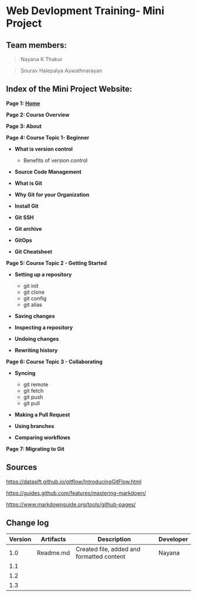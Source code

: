 
# **Web Devlopment Training- Mini Project**

## **Team members:**

>Nayana K Thakur

>Sourav Halepalya Aswathnarayan 

## **Index of the Mini Project Website:**

**Page 1:** 
[**Home**](../Homepage.md)

**Page 2: Course Overview**

**Page 3: About**

**Page 4: Course Topic 1- Beginner**

* **What is version control**

  * Benefits of version control

* **Source Code Management**

* **What is Git**

* **Why Git for your Organization**

* **Install Git**

* **Git SSH**

* **Git archive**

* **GitOps**

* **Git Cheatsheet**

**Page 5: Course Topic 2 - Getting Started**

* **Setting up a repository**

  * git init
  * git clone
  * git config
  * git alias

* **Saving changes**

* **Inspecting a repository**

* **Undoing changes**

* **Rewriting history**

**Page 6: Course Topic 3 - Collaborating**

* **Syncing**

  * git remote
  * git fetch
  * git push
  * git pull

* **Making a Pull Request**

* **Using branches**

* **Comparing workflows**

**Page 7: Migrating to Git**

## Sources
https://datasift.github.io/gitflow/IntroducingGitFlow.html

https://guides.github.com/features/mastering-markdown/

https://www.markdownguide.org/tools/github-pages/

## Change log
Version | Artifacts | Description | Developer
------------ | ------------- | ------------- | ------------- |
1.0 | Readme.md | Created file, added and formatted content | Nayana
1.1|  | | |
1.2|  | | |
1.3|  | | |